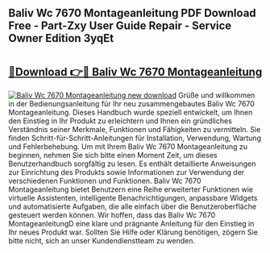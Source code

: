 ## Baliv Wc 7670 Montageanleitung PDF Download Free - Part-Zxy User Guide Repair - Service Owner Edition 3yqEt

# <h2><a href="http://df7rvxa.blite.top/?on=Baliv+Wc+7670+Montageanleitung">🔗Download 👉🔴 Baliv Wc 7670 Montageanleitung</a></h2>

[![Baliv Wc 7670 Montageanleitung new download](https://i.imgur.com/lujVjoI.png)](http://df7rvxa.blite.top/?on=Baliv+Wc+7670+Montageanleitung)
Grüße und willkommen in der Bedienungsanleitung für Ihr neu zusammengebautes Baliv Wc 7670 Montageanleitung. Dieses Handbuch wurde speziell entwickelt, um Ihnen den Einstieg in Ihr Produkt zu erleichtern und Ihnen ein gründliches Verständnis seiner Merkmale, Funktionen und Fähigkeiten zu vermitteln. Sie finden Schritt-für-Schritt-Anleitungen für Installation, Verwendung, Wartung und Fehlerbehebung. Um mit Ihrem Baliv Wc 7670 Montageanleitung zu beginnen, nehmen Sie sich bitte einen Moment Zeit, um dieses Benutzerhandbuch sorgfältig zu lesen. Es enthält detaillierte Anweisungen zur Einrichtung des Produkts sowie Informationen zur Verwendung der verschiedenen Funktionen und Funktionen. Baliv Wc 7670 Montageanleitung bietet Benutzern eine Reihe erweiterter Funktionen wie virtuelle Assistenten, intelligente Benachrichtigungen, anpassbare Widgets und automatisierte Aufgaben, die alle einfach über die Benutzeroberfläche gesteuert werden können. Wir hoffen, dass das Baliv Wc 7670 MontageanleitungD eine klare und prägnante Anleitung für den Einstieg in Ihr neues Produkt war. Sollten Sie Hilfe oder Klärung benötigen, zögern Sie bitte nicht, sich an unser Kundendienstteam zu wenden.
